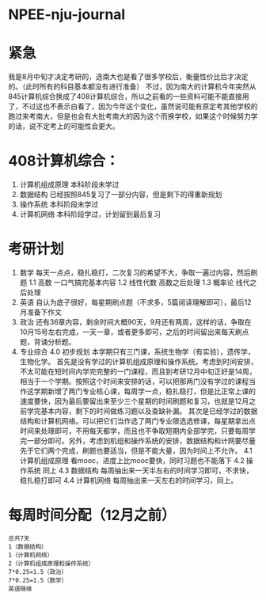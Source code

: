 # NPEE-nju-journal

# 紧急
我是8月中旬才决定考研的，选南大也是看了很多学校后，衡量性价比后才决定的。（此时所有的科目基本都没有进行准备）
不过，因为南大的计算机今年突然从845计算机综合换成了408计算机综合，所以之前看的一些资料可能不能直接用了，不过这也不表示白看了，因为今年这个变化，虽然说可能有原定考其他学校的跑过来考南大，但是也会有大批考南大的因为这个而换学校，如果这个时候努力学的话，说不定考上的可能性会更大。

# 408计算机综合：
1. 计算机组成原理
	本科阶段未学过
2. 数据结构
	已经按照845复习了一部分内容，但是剩下的得重新规划
3. 操作系统
	本科阶段未学过
4. 计算机网络
	本科阶段学过，计划留到最后复习

# 考研计划
1. 数学
	每天一点点，稳扎稳打，二次复习的希望不大，争取一遍过内容，然后刷题
	1.1 高数
		一口气搞完基本内容
	1.2 线性代数
		高数之后处理
	1.3 概率论
		线代之后处理
2. 英语
	自认为底子很好，每星期刷点题（不求多，5篇阅读理解即可），最后12月准备下作文
3. 政治
	还有36章内容，剩余时间大概90天，9月还有两周，这样的话，争取在10月15号左右完成，一天一章，或者更多即可，之后的时间留出来每天刷点题，背诵分析题。
4. 专业综合
	4.0 初步规划
		本学期只有三门课，系统生物学（有实验），遗传学，生物化学。
		首先是没有学过的计算机组成原理和操作系统。考虑到时间安排，不太可能在短时间内学完完整的一门课程，而且到考研12月中旬正好是14周，相当于一个学期。按照这个时间来安排的话，可以把那两门没有学过的课程当作这学期新增了两门专业核心课，每周学一点，稳扎稳打，但是比正常上课的速度要快，因为最后要留出来至少三个星期的时间刷题和复习，也就是12月之前学完基本内容，剩下的时间做练习题以及查缺补漏。
		其次是已经学过的数据结构和计算机网络。可以把它们当作选了两门专业限选选修课，每星期拿出点时间来处理即可，不用每天都学，而且也不争取短期内全部学完，只要每周学完一部分即可。另外，考虑到机组和操作系统的安排，数据结构和计网要尽量先于它们两个完成，刷题也要适当，但是不能大量，因为时间上不允许。
	4.1 计算机组成原理
		看mooc，进度上比mooc要快，同时习题也不能落下
	4.2 操作系统
		同上
	4.3 数据结构
		每周抽出来一天半左右的时间学习即可，不求快，稳扎稳打即可
	4.4 计算机网络
		每周抽出来一天左右的时间学习，同上。

# 每周时间分配（12月之前）
	总共7天
	1（数据结构）
	1（计算机网络）
	2（计算机组成原理和操作系统）
	7*0.25=1.5（政治）
	7*0.25=1.5（数学）
	英语随缘